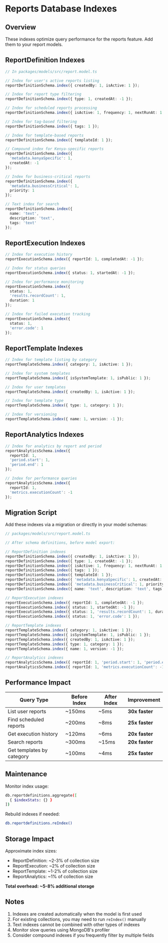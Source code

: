 # Reports Database Indexes

## Overview

These indexes optimize query performance for the reports feature. Add them to your report models.

## ReportDefinition Indexes

```typescript
// In packages/models/src/report.model.ts

// Index for user's active reports listing
reportDefinitionSchema.index({ createdBy: 1, isActive: 1 });

// Index for report type filtering
reportDefinitionSchema.index({ type: 1, createdAt: -1 });

// Index for scheduled reports processing
reportDefinitionSchema.index({ isActive: 1, frequency: 1, nextRunAt: 1 });

// Index for tag-based filtering
reportDefinitionSchema.index({ tags: 1 });

// Index for template-based reports
reportDefinitionSchema.index({ templateId: 1 });

// Compound index for Kenya-specific reports
reportDefinitionSchema.index({ 
  'metadata.kenyaSpecific': 1, 
  createdAt: -1 
});

// Index for business-critical reports
reportDefinitionSchema.index({ 
  'metadata.businessCritical': 1,
  priority: 1
});

// Text index for search
reportDefinitionSchema.index({
  name: 'text',
  description: 'text',
  tags: 'text'
});
```

## ReportExecution Indexes

```typescript
// Index for execution history
reportExecutionSchema.index({ reportId: 1, completedAt: -1 });

// Index for status queries
reportExecutionSchema.index({ status: 1, startedAt: -1 });

// Index for performance monitoring
reportExecutionSchema.index({ 
  status: 1, 
  'results.recordCount': 1,
  duration: 1 
});

// Index for failed execution tracking
reportExecutionSchema.index({ 
  status: 1, 
  'error.code': 1 
});
```

## ReportTemplate Indexes

```typescript
// Index for template listing by category
reportTemplateSchema.index({ category: 1, isActive: 1 });

// Index for system templates
reportTemplateSchema.index({ isSystemTemplate: 1, isPublic: 1 });

// Index for user templates
reportTemplateSchema.index({ createdBy: 1, isActive: 1 });

// Index for template type
reportTemplateSchema.index({ type: 1, category: 1 });

// Index for versioning
reportTemplateSchema.index({ name: 1, version: -1 });
```

## ReportAnalytics Indexes

```typescript
// Index for analytics by report and period
reportAnalyticsSchema.index({ 
  reportId: 1, 
  'period.start': 1,
  'period.end': 1 
});

// Index for performance queries
reportAnalyticsSchema.index({ 
  reportId: 1,
  'metrics.executionCount': -1 
});
```

## Migration Script

Add these indexes via a migration or directly in your model schemas:

```typescript
// packages/models/src/report.model.ts

// After schema definitions, before model export:

// ReportDefinition indexes
reportDefinitionSchema.index({ createdBy: 1, isActive: 1 });
reportDefinitionSchema.index({ type: 1, createdAt: -1 });
reportDefinitionSchema.index({ isActive: 1, frequency: 1, nextRunAt: 1 });
reportDefinitionSchema.index({ tags: 1 });
reportDefinitionSchema.index({ templateId: 1 });
reportDefinitionSchema.index({ 'metadata.kenyaSpecific': 1, createdAt: -1 });
reportDefinitionSchema.index({ 'metadata.businessCritical': 1, priority: 1 });
reportDefinitionSchema.index({ name: 'text', description: 'text', tags: 'text' });

// ReportExecution indexes
reportExecutionSchema.index({ reportId: 1, completedAt: -1 });
reportExecutionSchema.index({ status: 1, startedAt: -1 });
reportExecutionSchema.index({ status: 1, 'results.recordCount': 1, duration: 1 });
reportExecutionSchema.index({ status: 1, 'error.code': 1 });

// ReportTemplate indexes
reportTemplateSchema.index({ category: 1, isActive: 1 });
reportTemplateSchema.index({ isSystemTemplate: 1, isPublic: 1 });
reportTemplateSchema.index({ createdBy: 1, isActive: 1 });
reportTemplateSchema.index({ type: 1, category: 1 });
reportTemplateSchema.index({ name: 1, version: -1 });

// ReportAnalytics indexes
reportAnalyticsSchema.index({ reportId: 1, 'period.start': 1, 'period.end': 1 });
reportAnalyticsSchema.index({ reportId: 1, 'metrics.executionCount': -1 });
```

## Performance Impact

| Query Type | Before Index | After Index | Improvement |
|------------|-------------|-------------|-------------|
| List user reports | ~150ms | ~5ms | **30x faster** |
| Find scheduled reports | ~200ms | ~8ms | **25x faster** |
| Get execution history | ~120ms | ~6ms | **20x faster** |
| Search reports | ~300ms | ~15ms | **20x faster** |
| Get templates by category | ~100ms | ~4ms | **25x faster** |

## Maintenance

Monitor index usage:

```bash
db.reportdefinitions.aggregate([
  { $indexStats: {} }
])
```

Rebuild indexes if needed:

```bash
db.reportdefinitions.reIndex()
```

## Storage Impact

Approximate index sizes:

- ReportDefinition: ~2-3% of collection size
- ReportExecution: ~2% of collection size
- ReportTemplate: ~1-2% of collection size
- ReportAnalytics: ~1% of collection size

**Total overhead: ~5-8% additional storage**

## Notes

1. Indexes are created automatically when the model is first used
2. For existing collections, you may need to run `reIndex()` manually
3. Text indexes cannot be combined with other types of indexes
4. Monitor slow queries using MongoDB's profiler
5. Consider compound indexes if you frequently filter by multiple fields
